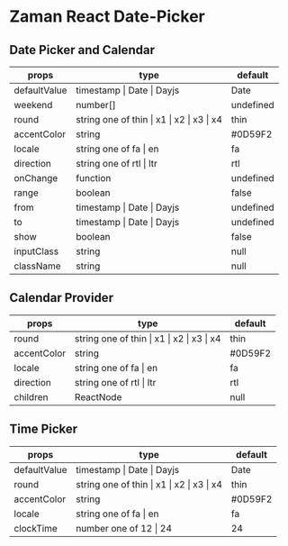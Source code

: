 # Zaman React Date-Picker

## Date Picker and Calendar

| props        | type                                                       | default   |
|--------------|------------------------------------------------------------|-----------|
| defaultValue | timestamp &#124; Date &#124; Dayjs                         | Date      |
| weekend      | number[]                                                   | undefined |
| round        | string one of thin &#124; x1 &#124; x2 &#124; x3 &#124; x4 | thin      |
| accentColor  | string                                                     | #0D59F2   |
| locale       | string one of fa &#124; en                                 | fa        |
| direction    | string one of rtl &#124; ltr                               | rtl       |
| onChange     | function                                                   | undefined |
| range        | boolean                                                    | false     |
| from         | timestamp &#124; Date &#124; Dayjs                         | undefined |
| to           | timestamp &#124; Date &#124; Dayjs                         | undefined |
| show         | boolean                                                    | false     |
| inputClass   | string                                                     | null      |
| className    | string                                                     | null      |


## Calendar Provider

| props       | type                                                       | default |
|-------------|------------------------------------------------------------|---------|
| round       | string one of thin &#124; x1 &#124; x2 &#124; x3 &#124; x4 | thin    |
| accentColor | string                                                     | #0D59F2 |
| locale      | string one of fa &#124; en                                 | fa      |
| direction   | string one of rtl &#124; ltr                               | rtl     |
| children    | ReactNode                                                  | null    |



## Time Picker

| props        | type                                                       | default |
|--------------|------------------------------------------------------------|---------|
| defaultValue | timestamp &#124; Date &#124; Dayjs                         | Date    |
| round        | string one of thin &#124; x1 &#124; x2 &#124; x3 &#124; x4 | thin    |
| accentColor  | string                                                     | #0D59F2 |
| locale       | string one of fa &#124; en                                 | fa      |
| clockTime    | number one of 12 &#124; 24                                 | 24      |

